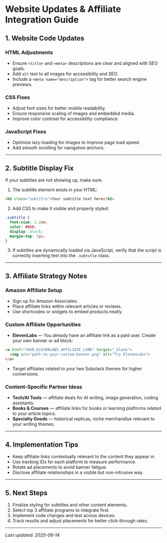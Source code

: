 
# Website Updates & Affiliate Integration Guide

## 1. Website Code Updates

### HTML Adjustments
- Ensure `<title>` and `<meta>` descriptions are clear and aligned with SEO goals.
- Add `alt` text to all images for accessibility and SEO.
- Include a `<meta name="description">` tag for better search engine previews.

### CSS Fixes
- Adjust font sizes for better mobile readability.
- Ensure responsive scaling of images and embedded media.
- Improve color contrast for accessibility compliance.

### JavaScript Fixes
- Optimize lazy-loading for images to improve page load speed.
- Add smooth scrolling for navigation anchors.

---

## 2. Subtitle Display Fix
If your subtitles are not showing up, make sure:
1. The subtitle element exists in your HTML:
```html
<h2 class="subtitle">Your subtitle text here</h2>
```
2. Add CSS to make it visible and properly styled:
```css
.subtitle {
  font-size: 1.2em;
  color: #666;
  display: block;
  margin-top: 5px;
}
```
3. If subtitles are dynamically loaded via JavaScript, verify that the script is correctly inserting text into the `.subtitle` class.

---

## 3. Affiliate Strategy Notes

### Amazon Affiliate Setup
- Sign up for Amazon Associates.
- Place affiliate links within relevant articles or reviews.
- Use shortcodes or widgets to embed products neatly.

### Custom Affiliate Opportunities
- **ElevenLabs** — You already have an affiliate link as a paid user. Create your own banner or ad block:
```html
<a href="YOUR_ELEVENLABS_AFFILIATE_LINK" target="_blank">
  <img src="path-to-your-custom-banner.png" alt="Try ElevenLabs">
</a>
```
- Target affiliates related to your two Substack themes for higher conversions.

### Content-Specific Partner Ideas
- **Tech/AI Tools** — affiliate deals for AI writing, image generation, coding assistants.
- **Books & Courses** — affiliate links for books or learning platforms related to your article topics.
- **Specialty Goods** — historical replicas, niche merchandise relevant to your writing themes.

---

## 4. Implementation Tips
- Keep affiliate links contextually relevant to the content they appear in.
- Use tracking IDs for each platform to measure performance.
- Rotate ad placements to avoid banner fatigue.
- Disclose affiliate relationships in a visible but non-intrusive way.

---

## 5. Next Steps
1. Finalize styling for subtitles and other content elements.
2. Select top 3 affiliate programs to integrate first.
3. Implement code changes and test across devices.
4. Track results and adjust placements for better click-through rates.

---
_Last updated: 2025-08-14_

